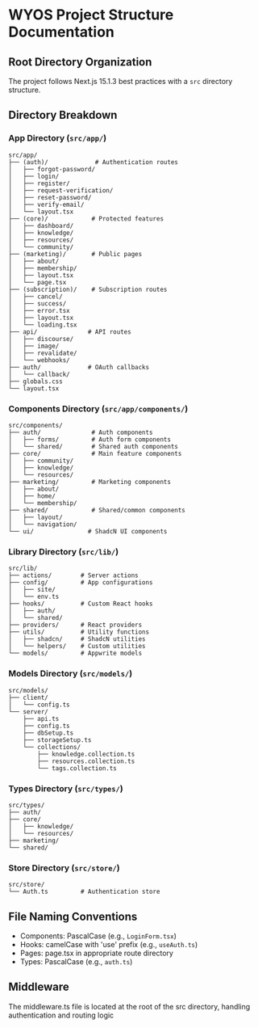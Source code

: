 # WYOS Project Structure Documentation

## Root Directory Organization

The project follows Next.js 15.1.3 best practices with a `src` directory structure.

## Directory Breakdown

### App Directory (`src/app/`)

```tsx
src/app/
├── (auth)/             # Authentication routes
│   ├── forgot-password/
│   ├── login/
│   ├── register/
│   ├── request-verification/
│   ├── reset-password/
│   ├── verify-email/
│   └── layout.tsx
├── (core)/            # Protected features
│   ├── dashboard/
│   ├── knowledge/
│   ├── resources/
│   └── community/
├── (marketing)/       # Public pages
│   ├── about/
│   ├── membership/
│   ├── layout.tsx
│   └── page.tsx
├── (subscription)/    # Subscription routes
│   ├── cancel/
│   ├── success/
│   ├── error.tsx
│   ├── layout.tsx
│   └── loading.tsx
├── api/              # API routes
│   ├── discourse/
│   ├── image/
│   ├── revalidate/
│   └── webhooks/
├── auth/             # OAuth callbacks
│   └── callback/
├── globals.css
└── layout.tsx
```

### Components Directory (`src/app/components/`)

```tsx
src/components/
├── auth/              # Auth components
│   ├── forms/         # Auth form components
│   └── shared/        # Shared auth components
├── core/              # Main feature components
│   ├── community/
│   ├── knowledge/
│   └── resources/
├── marketing/         # Marketing components
│   ├── about/
│   ├── home/
│   └── membership/
├── shared/            # Shared/common components
│   ├── layout/
│   └── navigation/
└── ui/               # ShadcN UI components
```

### Library Directory (`src/lib/`)

```tsx
src/lib/
├── actions/        # Server actions
├── config/         # App configurations
│   ├── site/
│   └── env.ts
├── hooks/          # Custom React hooks
│   ├── auth/
│   └── shared/
├── providers/      # React providers
├── utils/          # Utility functions
│   ├── shadcn/     # ShadcN utilities
│   └── helpers/    # Custom utilities
└── models/         # Appwrite models
```

### Models Directory (`src/models/`)

```tsx
src/models/
├── client/
│   └── config.ts
└── server/
    ├── api.ts
    ├── config.ts
    ├── dbSetup.ts
    ├── storageSetup.ts
    └── collections/
        ├── knowledge.collection.ts
        ├── resources.collection.ts
        └── tags.collection.ts
```

### Types Directory (`src/types/`)

```tsx
src/types/
├── auth/
├── core/
│   ├── knowledge/
│   └── resources/
├── marketing/
└── shared/
```

### Store Directory (`src/store/`)

```tsx
src/store/
└── Auth.ts         # Authentication store
```

## File Naming Conventions

- Components: PascalCase (e.g., `LoginForm.tsx`)
- Hooks: camelCase with 'use' prefix (e.g., `useAuth.ts`)
- Pages: page.tsx in appropriate route directory
- Types: PascalCase (e.g., `auth.ts`)

## Middleware

The middleware.ts file is located at the root of the src directory, handling authentication and routing logic
